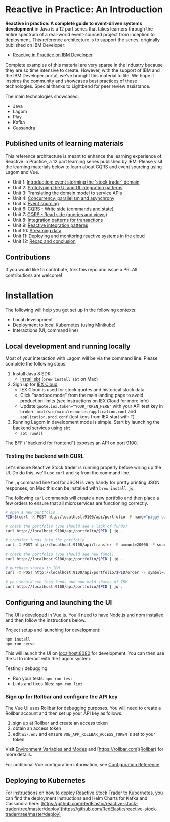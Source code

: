 # Reactive in Practice: An Introduction

**Reactive in practice: A complete guide to event-driven systems development** in Java is a 12 part series that takes learners through the entire spectrum of a real-world event-sourced project from inception to deployment. This reference architecture is to support the series, originally published on IBM Developer:

- [Reactive in Practice on IBM Developer](https://developer.ibm.com/technologies/reactive-systems/)

Complete examples of this material are very sparse in the industry because they are so time intensive to create. However, with the support of IBM and the IBM Developer portal, we've brought this material to life. We hope it inspires the community and showcases best practices of these technologies. Special thanks to Lightbend for peer review assistance.

The main technologies showcased: 

* Java
* Lagom
* Play
* Kafka
* Cassandra

## Published units of learning materials

This reference architecture is meant to enhance the learning experience of
Reactive in Practice, a 12 part learning series published by IBM. Please visit
the learning materials below to learn about CQRS and event sourcing using Lagom
and Vue.

* Unit 1: [Introduction: event storming the 'stock trader' domain](https://developer.ibm.com/tutorials/reactive-in-practice-1/)
* Unit 2: [Prototyping the UI and UI integration patterns](https://developer.ibm.com/tutorials/reactive-in-practice-2/)
* Unit 3: [Translating the domain model to service APIs](https://developer.ibm.com/tutorials/reactive-in-practice-3/)
* Unit 4: [Concurrency, parallelism and asynchrony](https://developer.ibm.com/tutorials/reactive-in-practice-4/)
* Unit 5: [Event sourcing](https://developer.ibm.com/tutorials/reactive-in-practice-5/)
* Unit 6: [CQRS - Write side (commands and state)](https://developer.ibm.com/tutorials/reactive-in-practice-6/)
* Unit 7: [CQRS - Read side (queries and views)](https://developer.ibm.com/tutorials/reactive-in-practice-7/)
* Unit 8: [Integration patterns for transactions](https://developer.ibm.com/tutorials/reactive-in-practice-8/)
* Unit 9: [Reactive integration patterns](https://developer.ibm.com/tutorials/reactive-in-practice-9/)
* Unit 10: [Streaming data](https://developer.ibm.com/tutorials/reactive-in-practice-10/)
* Unit 11: [Deploying and monitoring reactive systems in the cloud](https://developer.ibm.com/tutorials/reactive-in-practice-11/)
* Unit 12: [Recap and conclusion](https://developer.ibm.com/tutorials/reactive-in-practice-12/)

## Contributions

If you would like to contribute, fork this repo and issue a PR. All contributions are welcome!

# Installation

The following will help you get set up in the following contexts:

- Local development
- Deployment to local Kubernetes (using Minikube)
- Interactions (UI, command line)

## Local development and running locally

Most of your interaction with Lagom will be via the command line. Please
complete the following steps.

1. Install Java 8 SDK
	- [Install sbt](https://www.scala-sbt.org/1.x/docs/Setup.html) (`brew install sbt` on Mac)
1. Sign up for [IEX Cloud](https://iexcloud.io)
	- IEX Cloud is used for stock quotes and historical stock data
	- Click "sandbox mode" from the main landing page to avoid production limits (see instructions on IEX Cloud for more info)
	- Update `quote.iex.token="YOUR_TOKEN_HERE"` with your API test key in
	  `broker-impl/src/main/resources/application.conf` and
`application.prod.conf` (test keys from IEX start with `T`)
1. Running Lagom in development mode is simple. Start by launching the backend services using `sbt`.
	- `sbt runAll`

The BFF ("backend for frontend") exposes an API on port 9100.

### Testing the backend with CURL

Let's ensure Reactive Stock trader is running properly before wiring up the UI.
Do do this, we'll use `curl` and `jq` from the command line.

The `jq` command line tool for JSON is very handy for pretty printing JSON responses, on Mac this can be installed with `brew install jq`.

The following `curl` commands will create a new portfolio and then place a few
orders to ensure that all microservices are functioning correctly.

```bash
# open a new portfolio
PID=$(curl -X POST http:/localhost:9100/api/portfolio -F name="piggy bank savings" | jq -r .portfolioId); echo $PID

# check the portfolio (you should see a lack of funds)
curl http://localhost:9100/api/portfolio/$PID | jq .

# transfer funds into the portfolio
curl -X POST http://localhost:9100/api/transfer -F amount=20000 -F sourceType=savings -F sourceId=123 -F destinationType=portfolio -F destinationId=$PID

# check the portfolio (you should see new funds)
curl http://localhost:9100/api/portfolio/$PID | jq .

# purchase shares in IBM
curl -X POST http://localhost:9100/api/portfolio/$PID/order -F symbol=IBM -F shares=10 -F order=buy

# you should see less funds and now hold shares of IBM
curl http://localhost:9100/api/portfolio/$PID | jq .
```
## Configuring and launching the UI

The UI is developed in Vue.js. You'll need to have [Node.js and npm installed](https://docs.npmjs.com/downloading-and-installing-node-js-and-npm) and then follow the instructions below.

Project setup and launching for development: 

```
npm install
npm run serve
```

This will launch the UI on [localhost:8080](localhost:8080) for development. You can then use the UI to interact with the Lagom system.

Testing / debugging:

- Run your tests: `npm run test`
- Lints and fixes files: `npm run lint`

### Sign up for Rollbar and configure the API key

The Vue UI uses Rollbar for debugging purposes. You will need to create a
Rollbar account and then set up your API key as follows.

1. sign up at Rollbar and create an access token
1. obtain an access token
1. edit `ui/.env` and ensure `VUE_APP_ROLLBAR_ACCESS_TOKEN` is set to your token

Visit [Environment Variables and Modes](https://cli.vuejs.org/guide/mode-and-env.html) and [https://rollbar.com](Rollbar) for more details.

For additional Vue configuration information, see [Configuration Reference](https://cli.vuejs.org/config/).

## Deploying to Kubernetes

For instructions on how to deploy Reactive Stock Trader to Kubernetes, you can find the deployment instructions and Helm Charts for Kafka and Cassandra here: [https://github.com/RedElastic/reactive-stock-trader/tree/master/deploy](https://github.com/RedElastic/reactive-stock-trader/tree/master/deploy)

